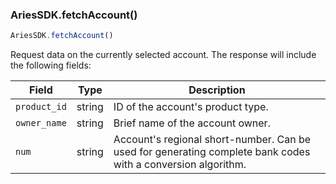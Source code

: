 ### AriesSDK.fetchAccount()

```js readonly
AriesSDK.fetchAccount()
```

Request data on the currently selected account. The response will include the following fields:

| Field | Type | Description |
| ----- | ---- | ----------- |
| `product_id` | string | ID of the account's product type. |
| `owner_name` | string | Brief name of the account owner. |
| `num` | string | Account's regional short-number. Can be used for generating complete bank codes with a conversion algorithm. |
